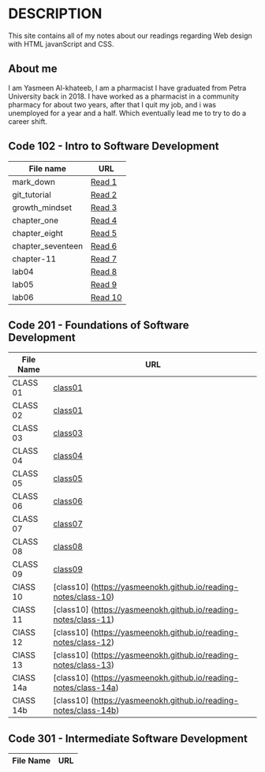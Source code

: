 # **DESCRIPTION** 
This site contains all of my notes about our readings regarding Web design with HTML javanScript and CSS. 

## **About me**
I am Yasmeen Al-khateeb, I am a pharmacist I have graduated from Petra University back in 2018. I have worked as a pharmacist in a community pharmacy for about two years, after that I quit my job, and i was unemployed for a year and a half. Which eventually lead me to try to do a career shift.  

## **Code 102 - Intro to Software Development**

**File name**| **URL**
-------------|--------
 mark_down | [Read 1](https://yasmeenokh.github.io/reading-notes/marke_down)  
git_tutorial | [Read 2](https://yasmeenokh.github.io/reading-notes/git_tutorial)
growth_mindset | [Read 3](https://yasmeenokh.github.io/reading-notes/growth_mindset.md)
chapter_one   | [Read 4](https://yasmeenokh.github.io/reading-notes/chapter_one)
chapter_eight | [Read 5](https://yasmeenokh.github.io/reading-notes/chapter_eight)
chapter_seventeen | [Read 6](https://yasmeenokh.github.io/reading-notes/chapter_eight)
chapter-11 | [Read 7](https://yasmeenokh.github.io/reading-notes/chapter-11)
lab04 | [Read 8](https://yasmeenokh.github.io/reading-notes/lab04_reading)
lab05 |[Read 9](https://yasmeenokh.github.io/reading-notes/lab05_reading)
lab06 | [Read 10](https://yasmeenokh.github.io/reading-notes/lab06_reading)


## **Code 201 - Foundations of Software Development** 

**File Name** | **URL** 
--------------|-----------
CLASS 01      | [class01](https://yasmeenokh.github.io/reading-notes/class-01)
CLASS 02      | [class01](https://yasmeenokh.github.io/reading-notes/class-02)
CLASS 03      | [class03](https://yasmeenokh.github.io/reading-notes/class-03)
CLASS 04      | [class04](https://yasmeenokh.github.io/reading-notes/class-04)
CLASS 05      | [class05](https://yasmeenokh.github.io/reading-notes/class-05)
CLASS 06      | [class06](https://yasmeenokh.github.io/reading-notes/class06)
CLASS 07      | [class07](https://yasmeenokh.github.io/reading-notes/class-07)   
CLASS 08      | [class08](https://yasmeenokh.github.io/reading-notes/class-08)
CLASS 09      | [class09](https://yasmeenokh.github.io/reading-notes/class09)
ClASS 10      | [class10] (https://yasmeenokh.github.io/reading-notes/class-10)
ClASS 11      | [class10] (https://yasmeenokh.github.io/reading-notes/class-11)
ClASS 12      | [class10] (https://yasmeenokh.github.io/reading-notes/class-12)
ClASS 13      | [class10] (https://yasmeenokh.github.io/reading-notes/class-13)
ClASS 14a     | [class10] (https://yasmeenokh.github.io/reading-notes/class-14a)
ClASS 14b     | [class10] (https://yasmeenokh.github.io/reading-notes/class-14b)







## **Code 301 - Intermediate Software Development**

**File Name** | **URL** 
--------------|-----------

